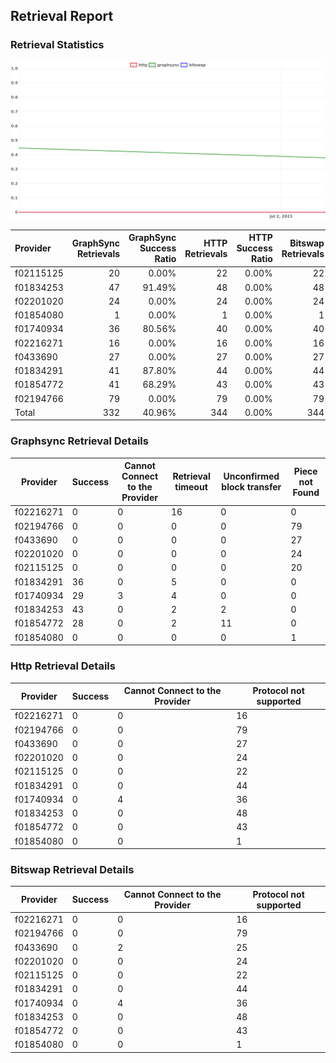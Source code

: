 ## Retrieval Report
### Retrieval Statistics
<img src="https://raw.githubusercontent.com/data-preservation-programs/filplus-checker-assets/main/filecoin-project/filecoin-plus-large-datasets/issues/2055/1688531315737.png"/>

| Provider  | GraphSync Retrievals | GraphSync Success Ratio | HTTP Retrievals | HTTP Success Ratio | Bitswap Retrievals | Bitswap Success Ratio |
| :-------- | -------------------: | ----------------------: | --------------: | -----------------: | -----------------: | --------------------: |
| f02115125 |                   20 |                   0.00% |              22 |              0.00% |                 22 |                 0.00% |
| f01834253 |                   47 |                  91.49% |              48 |              0.00% |                 48 |                 0.00% |
| f02201020 |                   24 |                   0.00% |              24 |              0.00% |                 24 |                 0.00% |
| f01854080 |                    1 |                   0.00% |               1 |              0.00% |                  1 |                 0.00% |
| f01740934 |                   36 |                  80.56% |              40 |              0.00% |                 40 |                 0.00% |
| f02216271 |                   16 |                   0.00% |              16 |              0.00% |                 16 |                 0.00% |
| f0433690  |                   27 |                   0.00% |              27 |              0.00% |                 27 |                 0.00% |
| f01834291 |                   41 |                  87.80% |              44 |              0.00% |                 44 |                 0.00% |
| f01854772 |                   41 |                  68.29% |              43 |              0.00% |                 43 |                 0.00% |
| f02194766 |                   79 |                   0.00% |              79 |              0.00% |                 79 |                 0.00% |
| Total     |                  332 |                  40.96% |             344 |              0.00% |                344 |                 0.00% |

### Graphsync Retrieval Details
| Provider  | Success | Cannot Connect to the Provider | Retrieval timeout | Unconfirmed block transfer | Piece not Found |
| --------- | ------- | ------------------------------ | ----------------- | -------------------------- | --------------- |
| f02216271 | 0       | 0                              | 16                | 0                          | 0               |
| f02194766 | 0       | 0                              | 0                 | 0                          | 79              |
| f0433690  | 0       | 0                              | 0                 | 0                          | 27              |
| f02201020 | 0       | 0                              | 0                 | 0                          | 24              |
| f02115125 | 0       | 0                              | 0                 | 0                          | 20              |
| f01834291 | 36      | 0                              | 5                 | 0                          | 0               |
| f01740934 | 29      | 3                              | 4                 | 0                          | 0               |
| f01834253 | 43      | 0                              | 2                 | 2                          | 0               |
| f01854772 | 28      | 0                              | 2                 | 11                         | 0               |
| f01854080 | 0       | 0                              | 0                 | 0                          | 1               |

### Http Retrieval Details
| Provider  | Success | Cannot Connect to the Provider | Protocol not supported |
| --------- | ------- | ------------------------------ | ---------------------- |
| f02216271 | 0       | 0                              | 16                     |
| f02194766 | 0       | 0                              | 79                     |
| f0433690  | 0       | 0                              | 27                     |
| f02201020 | 0       | 0                              | 24                     |
| f02115125 | 0       | 0                              | 22                     |
| f01834291 | 0       | 0                              | 44                     |
| f01740934 | 0       | 4                              | 36                     |
| f01834253 | 0       | 0                              | 48                     |
| f01854772 | 0       | 0                              | 43                     |
| f01854080 | 0       | 0                              | 1                      |

### Bitswap Retrieval Details
| Provider  | Success | Cannot Connect to the Provider | Protocol not supported |
| --------- | ------- | ------------------------------ | ---------------------- |
| f02216271 | 0       | 0                              | 16                     |
| f02194766 | 0       | 0                              | 79                     |
| f0433690  | 0       | 2                              | 25                     |
| f02201020 | 0       | 0                              | 24                     |
| f02115125 | 0       | 0                              | 22                     |
| f01834291 | 0       | 0                              | 44                     |
| f01740934 | 0       | 4                              | 36                     |
| f01834253 | 0       | 0                              | 48                     |
| f01854772 | 0       | 0                              | 43                     |
| f01854080 | 0       | 0                              | 1                      |
